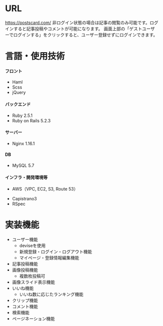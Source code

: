 # URL
https://postscard.com/
非ログイン状態の場合は記事の閲覧のみ可能です。ログインすると記事投稿やコメントが可能になります。
画面上部の「ゲストユーザーでログインする」をクリックすると、ユーザー登録せずにログインできます。

# 言語・使用技術

#### フロント
- Haml
- Scss
- jQuery

#### バックエンド
- Ruby 2.5.1
- Ruby on Rails 5.2.3

#### サーバー
- Nginx 1.16.1

#### DB
- MySQL 5.7

#### インフラ・開発環境等
<!-- - Docker/docker-compose -->
- AWS（VPC, EC2, S3, Route 53）
<!-- - CircleCI（CI/CD) -->
- Capistrano3
- RSpec

# 実装機能
- ユーザー機能
  - deviseを使用
  - 新規登録・ログイン・ログアウト機能
  - マイページ・登録情報編集機能
- 記事投稿機能
- 画像投稿機能
  - 複数枚投稿可
- 画像スライド表示機能
- いいね機能
  - いいね数に応じたランキング機能
- クリップ機能
- コメント機能
- 検索機能
- ページネーション機能